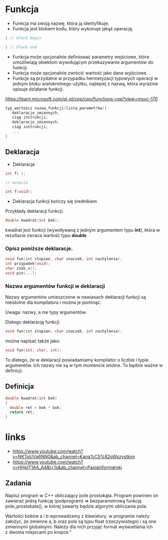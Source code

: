 # Funkcja

- Funkcja ma swoją nazwę, która ją identyfikuje.
- Funkcja jest blokiem kodu, który wykonuje jakąś operację.
```cpp
{ // block begin

} // block end
```
- Funkcja może opcjonalnie definiować parametry wejściowe, które umożliwiają obiektom wywołującym przekazywanie argumentów do funkcji. 
- Funkcja może opcjonalnie zwrócić wartość jako dane wyjściowe. 
- Funkcje są przydatne w przypadku hermetyzacji typowych operacji w jednym bloku wielokrotnego użytku, najlepiej z nazwą, 
  która wyraźnie opisuje działanie funkcji.

https://learn.microsoft.com/pl-pl/cpp/cpp/functions-cpp?view=msvc-170

```cpp
typ_wartości nazwa_funkcji(lista_parametrów){
   deklaracje_zmiennych;  
   ciąg instrukcji;
   deklaracje_zmiennych;
   ciąg instrukcji;
   ...
}
```
## Deklaracja

- Deklaracja 
```cpp 
int f( );

// oznacza 

int f(void);
```

- Deklaracja funkcji kończy się średnikiem

Przykłady deklaracji funkcji:
```cpp
double kwadrat(int bok);
```
kwadrat jest funkcji (wywoływaną z jednym argumentem typu **int**), która w rezultacie zwraca wartość typu **double**

### Opisz poniższe deklaracje.
```cpp
void fun(int stopien, char znaczek, int nachylenie); 
int przypadek(void);
char znak_x();
void pin(...);
```

### Nazwa argumentów funkcji w deklaracji

Nazwy argumentów umieszczone w nawiasach deklaracji funkcji są nieistotne dla kompilatora i można je pominąć. 

Uwaga: nazwy, a nie typy argumentów.

Dlatego deklarację funkcji:
```cpp
void fun(int stopien, char znaczek, int nachylenie);
```
można napisać także jako:
```cpp
void fun(int, char, int);
```
To dlatego, że w deklaracji powiadamiamy kompilator o liczbie i typie argumentów. 
Ich nazwy nie są w tym momencie istotne. 
To będzie ważne w definicji.

## Definicja

```cpp
double kwadrat(int bok)
{
  double ret = bok * bok;
  return ret;
}
```




# links
- https://www.youtube.com/watch?v=NKTqUVq6NN0&ab_channel=Kana%C5%82oWszystkim
- https://www.youtube.com/watch?v=HHplT1A4_A4&t=1s&ab_channel=Pasjainformatyki

## Zadania
Napisz program w C++ obliczający pole prostokąta. 
Program powinien on zawierać jedną funkcję (podprogram) => bezparametrową funkcję pole_prostokata(), w której zawarty będzie algorytm obliczania pola.

Wartości boków a i b wprowadzamy z klawiatury. w programie należy założyć, że zmienne a, b oraz pole są typu float (rzeczywistego) i są one zmiennymi globalnymi. Należy dla nich przyjąć format wyświetlania ich z dwoma miejscami po kropce.”







